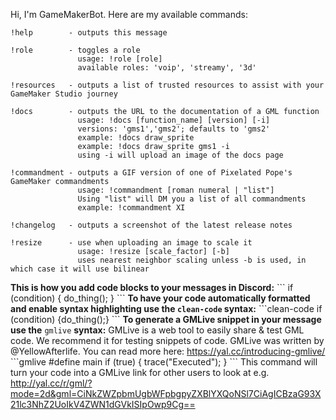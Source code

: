 Hi, I'm GameMakerBot. Here are my available commands:
```
!help        - outputs this message

!role        - toggles a role
               usage: !role [role]
               available roles: 'voip', 'streamy', '3d'

!resources   - outputs a list of trusted resources to assist with your GameMaker Studio journey

!docs        - outputs the URL to the documentation of a GML function
               usage: !docs [function_name] [version] [-i]
               versions: 'gms1','gms2'; defaults to 'gms2'
               example: !docs draw_sprite
               example: !docs draw_sprite gms1 -i
               using -i will upload an image of the docs page

!commandment - outputs a GIF version of one of Pixelated Pope's GameMaker commandments
               usage: !commandment [roman numeral | "list"]
               Using "list" will DM you a list of all commandments
               example: !commandment XI

!changelog   - outputs a screenshot of the latest release notes

!resize      - use when uploading an image to scale it
               usage: !resize [scale_factor] [-b]
               uses nearest neighbor scaling unless -b is used, in which case it will use bilinear
```
**This is how you add code blocks to your messages in Discord:**
\`\`\`
if (condition) { do_thing(); }
\`\`\`
**To have your code automatically formatted and enable syntax highlighting use the `clean-code` syntax:**
\`\`\`clean-code
if (condition) {do_thing();}
\`\`\`
**To generate a GMLive snippet in your message use the** `gmlive` **syntax:**
GMLive is a web tool to easily share & test GML code. We recommend it for testing snippets of code.
GMLive was written by @YellowAfterlife. You can read more here: https://yal.cc/introducing-gmlive/
\`\`\`gmlive
#define main
if (true) {
  trace("Executed");
}
\`\`\`
This command will turn your code into a GMLive link for other users to look at e.g. http://yal.cc/r/gml/?mode=2d&gml=CiNkZWZpbmUgbWFpbgpyZXBlYXQoNSl7CiAgICBzaG93X21lc3NhZ2UoIkV4ZWN1dGVkISIpOwp9Cg==
